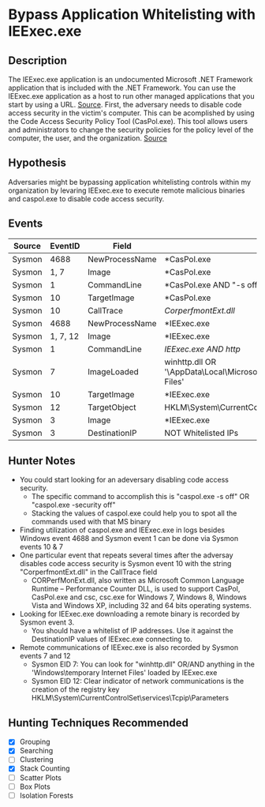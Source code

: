 # Bypass Application Whitelisting with IEExec.exe
## Description
The IEExec.exe application is an undocumented Microsoft .NET Framework application that is included with the .NET Framework. You can use the IEExec.exe application as a host to run other managed applications that you start by using a URL. [Source](https://support.microsoft.com/en-us/help/822485/how-to-debug-managed-client-applications-that-are-started-by-using-a-url-in-visual-studio-net-or-in-visual-studio-2005). First, the adversary needs to disable code access security in the victim's computer. This can be acomplished by using the Code Access Security Policy Tool (CasPol.exe). This tool allows users and administrators to change the security policies for the policy level of the computer, the user, and the organization. [Source](https://msdn.microsoft.com/en-us/library/cb6t8dtz(v=vs.100).aspx)

## Hypothesis
Adversaries might be bypassing application whitelisting controls within my organization by levaring IEExec.exe to execute remote malicious binaries and caspol.exe to disable code access security.  

## Events

| Source | EventID | Field | Details | Reference | 
|--------|---------|-------|---------|-----------| 
| Sysmon | 4688 | NewProcessName | *CasPol.exe | Cyb3rWard0g |
| Sysmon | 1, 7 | Image | *CasPol.exe | Cyb3rWard0g |
| Sysmon | 1 | CommandLine | *CasPol.exe AND "-s off" | Cyb3rWard0g |
| Sysmon | 10 | TargetImage | *CasPol.exe | Cyb3rWard0g |
| Sysmon | 10 | CallTrace | *CorperfmontExt.dll* | Cyb3rWard0g |
| Sysmon | 4688 | NewProcessName | *IEExec.exe | Cyb3rWard0g |
| Sysmon | 1, 7, 12 | Image | *IEExec.exe | Cyb3rWard0g |
| Sysmon | 1 | CommandLine | *IEExec.exe AND http* | Cyb3rWard0g |
| Sysmon | 7 | ImageLoaded | winhttp.dll OR '\AppData\Local\Microsoft\Windows\Temporary Internet Files\' | Cyb3rWard0g |
| Sysmon | 10 | TargetImage | *IEExec.exe | Cyb3rWard0g |
| Sysmon | 12 | TargetObject | HKLM\System\CurrentControlSet\services\Tcpip\Parameters | Cyb3rWard0g |
| Sysmon | 3 | Image | *IEExec.exe | Cyb3rWard0g |
| Sysmon | 3 | DestinationIP | NOT Whitelisted IPs | Cyb3rWard0g |


## Hunter Notes
* You could start looking for an adeversary disabling code access security.
  * The specific command to accomplish this is "caspol.exe -s off" OR "caspol.exe -security off"
  * Stacking the values of caspol.exe could help you to spot all the commands used with that MS binary
* Finding utilization of caspol.exe and IEExec.exe in logs besides Windows event 4688 and Sysmon event 1 can be done via Sysmon events 10 & 7
* One particular event that repeats several times after the adversay disables code access security is Sysmon event 10 with the string "CorperfmontExt.dll" in the CallTrace field
  * CORPerfMonExt.dll, also written as Microsoft Common Language Runtime – Performance Counter DLL, is used to support CasPol, CasPol.exe and csc, csc.exe for Windows 7, Windows 8, Windows Vista and Windows XP, including 32 and 64 bits operating systems.
* Looking for IEExec.exe downloading a remote binary is recorded by Sysmon event 3.
  * You should have a whitelist of IP addresses. Use it against the DestinationIP values of IEExec.exe connecting to.
* Remote communications of IEExec.exe is also recorded by Sysmon events 7 and 12
  * Sysmon EID 7: You can look for "winhttp.dll" OR/AND anything in the 'Windows\temporary Internet Files\' loaded by IEExec.exe
  * Sysmon EID 12: Clear indicator of network communications is the creation of the registry key  HKLM\System\CurrentControlSet\services\Tcpip\Parameters

## Hunting Techniques Recommended

- [x] Grouping
- [x] Searching
- [ ] Clustering
- [x] Stack Counting
- [ ] Scatter Plots
- [ ] Box Plots
- [ ] Isolation Forests
